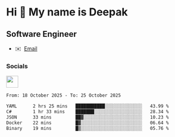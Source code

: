 Hi 👋 My name is Deepak
=======================

Software Engineer
-----------------
* ✉️  [Email](mailto:kumar.neu19@gmail.com)


### Socials

<p align="left"><a href="https://www.linkedin.com/in/deepak94kumar" target="_blank" rel="noreferrer"><img src="https://raw.githubusercontent.com/danielcranney/readme-generator/main/public/icons/socials/linkedin.svg" width="32" height="32" /></a></p>

<!--START_SECTION:waka-->

```txt
From: 18 October 2025 - To: 25 October 2025

YAML      2 hrs 25 mins   ███████████░░░░░░░░░░░░░░   43.99 %
C#        1 hr 33 mins    ███████░░░░░░░░░░░░░░░░░░   28.34 %
JSON      33 mins         ██▓░░░░░░░░░░░░░░░░░░░░░░   10.23 %
Docker    22 mins         █▓░░░░░░░░░░░░░░░░░░░░░░░   06.64 %
Binary    19 mins         █▒░░░░░░░░░░░░░░░░░░░░░░░   05.76 %
```

<!--END_SECTION:waka-->
